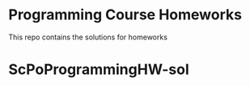 # Programming Course Homeworks

This repo contains the solutions for homeworks
# ScPoProgrammingHW-sol
